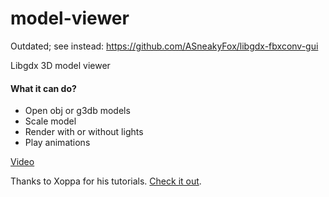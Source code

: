 model-viewer
============

Outdated; see instead: https://github.com/ASneakyFox/libgdx-fbxconv-gui

Libgdx 3D model viewer

#### What it can do?
- Open obj or g3db models  
- Scale model  
- Render with or without lights  
- Play animations

[Video](http://youtu.be/bJMVjLuZ-fM)


Thanks to Xoppa for his tutorials. [Check it out](http://blog.xoppa.com).
